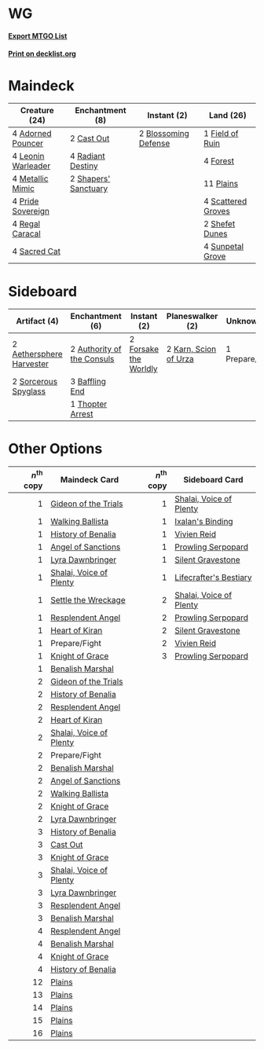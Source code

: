 # WG

#### [Export MTGO List](../collection/WG/WG.txt)
#### [Print on decklist.org](http://decklist.org/?deckmain=4%09Adorned%20Pouncer%0A2%09Blossoming%20Defense%0A2%09Cast%20Out%0A1%09Field%20of%20Ruin%0A4%09Forest%0A4%09Leonin%20Warleader%0A4%09Metallic%20Mimic%0A11%09Plains%0A4%09Pride%20Sovereign%0A4%09Radiant%20Destiny%0A4%09Regal%20Caracal%0A4%09Sacred%20Cat%0A4%09Scattered%20Groves%0A2%09Shapers'%20Sanctuary%0A2%09Shefet%20Dunes%0A4%09Sunpetal%20Grove&deckside=2%09Aethersphere%20Harvester%0A2%09Authority%20of%20the%20Consuls%0A3%09Baffling%20End%0A2%09Forsake%20the%20Worldly%0A2%09Karn,%20Scion%20of%20Urza%0A1%09Prepare/Fight%0A2%09Sorcerous%20Spyglass%0A1%09Thopter%20Arrest)
# Maindeck

|                                        Creature (24)                                        |                                        Enchantment (8)                                        |                                          Instant (2)                                          |                                          Land (26)                                          |
|---------------------------------------------------------------------------------------------|-----------------------------------------------------------------------------------------------|-----------------------------------------------------------------------------------------------|---------------------------------------------------------------------------------------------|
|4 [Adorned Pouncer](http://gatherer.wizards.com/Pages/Card/Details.aspx?multiverseid=430691) |2 [Cast Out](http://gatherer.wizards.com/Pages/Card/Details.aspx?multiverseid=426710)          |2 [Blossoming Defense](http://gatherer.wizards.com/Pages/Card/Details.aspx?multiverseid=417719)|1 [Field of Ruin](http://gatherer.wizards.com/Pages/Card/Details.aspx?multiverseid=435415)   |
|4 [Leonin Warleader](http://gatherer.wizards.com/Pages/Card/Details.aspx?multiverseid=447159)|4 [Radiant Destiny](http://gatherer.wizards.com/Pages/Card/Details.aspx?multiverseid=439675)   |                                                                                               |4 [Forest](http://gatherer.wizards.com/Pages/Card/Details.aspx?multiverseid=439605)          |
|4 [Metallic Mimic](http://gatherer.wizards.com/Pages/Card/Details.aspx?multiverseid=423831)  |2 [Shapers' Sanctuary](http://gatherer.wizards.com/Pages/Card/Details.aspx?multiverseid=435362)|                                                                                               |11 [Plains](http://gatherer.wizards.com/Pages/Card/Details.aspx?multiverseid=439601)         |
|4 [Pride Sovereign](http://gatherer.wizards.com/Pages/Card/Details.aspx?multiverseid=430815) |                                                                                               |                                                                                               |4 [Scattered Groves](http://gatherer.wizards.com/Pages/Card/Details.aspx?multiverseid=426949)|
|4 [Regal Caracal](http://gatherer.wizards.com/Pages/Card/Details.aspx?multiverseid=426726)   |                                                                                               |                                                                                               |2 [Shefet Dunes](http://gatherer.wizards.com/Pages/Card/Details.aspx?multiverseid=430872)    |
|4 [Sacred Cat](http://gatherer.wizards.com/Pages/Card/Details.aspx?multiverseid=426729)      |                                                                                               |                                                                                               |4 [Sunpetal Grove](http://gatherer.wizards.com/Pages/Card/Details.aspx?multiverseid=420946)  |


# Sideboard

|                                           Artifact (4)                                            |                                           Enchantment (6)                                           |                                          Instant (2)                                           |                                        Planeswalker (2)                                        |  Unknown (1)  |
|---------------------------------------------------------------------------------------------------|-----------------------------------------------------------------------------------------------------|------------------------------------------------------------------------------------------------|------------------------------------------------------------------------------------------------|---------------|
|2 [Aethersphere Harvester](http://gatherer.wizards.com/Pages/Card/Details.aspx?multiverseid=423809)|2 [Authority of the Consuls](http://gatherer.wizards.com/Pages/Card/Details.aspx?multiverseid=417578)|2 [Forsake the Worldly](http://gatherer.wizards.com/Pages/Card/Details.aspx?multiverseid=426715)|2 [Karn, Scion of Urza](http://gatherer.wizards.com/Pages/Card/Details.aspx?multiverseid=442889)|1 Prepare/Fight|
|2 [Sorcerous Spyglass](http://gatherer.wizards.com/Pages/Card/Details.aspx?multiverseid=435407)    |3 [Baffling End](http://gatherer.wizards.com/Pages/Card/Details.aspx?multiverseid=439658)            |                                                                                                |                                                                                                |               |
|                                                                                                   |1 [Thopter Arrest](http://gatherer.wizards.com/Pages/Card/Details.aspx?multiverseid=423692)          |                                                                                                |                                                                                                |               |


# Other Options

|*n*<sup>th</sup> copy|                                          Maindeck Card                                           |*n*<sup>th</sup> copy|                                          Sideboard Card                                          |
|--------------------:|--------------------------------------------------------------------------------------------------|--------------------:|--------------------------------------------------------------------------------------------------|
|                    1|[Gideon of the Trials](http://gatherer.wizards.com/Pages/Card/Details.aspx?multiverseid=426716)   |                    1|[Shalai, Voice of Plenty](http://gatherer.wizards.com/Pages/Card/Details.aspx?multiverseid=442923)|
|                    1|[Walking Ballista](http://gatherer.wizards.com/Pages/Card/Details.aspx?multiverseid=423848)       |                    1|[Ixalan's Binding](http://gatherer.wizards.com/Pages/Card/Details.aspx?multiverseid=435168)       |
|                    1|[History of Benalia](http://gatherer.wizards.com/Pages/Card/Details.aspx?multiverseid=442909)     |                    1|[Vivien Reid](http://gatherer.wizards.com/Pages/Card/Details.aspx?multiverseid=447344)            |
|                    1|[Angel of Sanctions](http://gatherer.wizards.com/Pages/Card/Details.aspx?multiverseid=426703)     |                    1|[Prowling Serpopard](http://gatherer.wizards.com/Pages/Card/Details.aspx?multiverseid=426882)     |
|                    1|[Lyra Dawnbringer](http://gatherer.wizards.com/Pages/Card/Details.aspx?multiverseid=442914)       |                    1|[Silent Gravestone](http://gatherer.wizards.com/Pages/Card/Details.aspx?multiverseid=439846)      |
|                    1|[Shalai, Voice of Plenty](http://gatherer.wizards.com/Pages/Card/Details.aspx?multiverseid=442923)|                    1|[Lifecrafter's Bestiary](http://gatherer.wizards.com/Pages/Card/Details.aspx?multiverseid=423829) |
|                    1|[Settle the Wreckage](http://gatherer.wizards.com/Pages/Card/Details.aspx?multiverseid=435186)    |                    2|[Shalai, Voice of Plenty](http://gatherer.wizards.com/Pages/Card/Details.aspx?multiverseid=442923)|
|                    1|[Resplendent Angel](http://gatherer.wizards.com/Pages/Card/Details.aspx?multiverseid=447170)      |                    2|[Prowling Serpopard](http://gatherer.wizards.com/Pages/Card/Details.aspx?multiverseid=426882)     |
|                    1|[Heart of Kiran](http://gatherer.wizards.com/Pages/Card/Details.aspx?multiverseid=423820)         |                    2|[Silent Gravestone](http://gatherer.wizards.com/Pages/Card/Details.aspx?multiverseid=439846)      |
|                    1|Prepare/Fight                                                                                     |                    2|[Vivien Reid](http://gatherer.wizards.com/Pages/Card/Details.aspx?multiverseid=447344)            |
|                    1|[Knight of Grace](http://gatherer.wizards.com/Pages/Card/Details.aspx?multiverseid=442911)        |                    3|[Prowling Serpopard](http://gatherer.wizards.com/Pages/Card/Details.aspx?multiverseid=426882)     |
|                    1|[Benalish Marshal](http://gatherer.wizards.com/Pages/Card/Details.aspx?multiverseid=442894)       |                     |                                                                                                  |
|                    2|[Gideon of the Trials](http://gatherer.wizards.com/Pages/Card/Details.aspx?multiverseid=426716)   |                     |                                                                                                  |
|                    2|[History of Benalia](http://gatherer.wizards.com/Pages/Card/Details.aspx?multiverseid=442909)     |                     |                                                                                                  |
|                    2|[Resplendent Angel](http://gatherer.wizards.com/Pages/Card/Details.aspx?multiverseid=447170)      |                     |                                                                                                  |
|                    2|[Heart of Kiran](http://gatherer.wizards.com/Pages/Card/Details.aspx?multiverseid=423820)         |                     |                                                                                                  |
|                    2|[Shalai, Voice of Plenty](http://gatherer.wizards.com/Pages/Card/Details.aspx?multiverseid=442923)|                     |                                                                                                  |
|                    2|Prepare/Fight                                                                                     |                     |                                                                                                  |
|                    2|[Benalish Marshal](http://gatherer.wizards.com/Pages/Card/Details.aspx?multiverseid=442894)       |                     |                                                                                                  |
|                    2|[Angel of Sanctions](http://gatherer.wizards.com/Pages/Card/Details.aspx?multiverseid=426703)     |                     |                                                                                                  |
|                    2|[Walking Ballista](http://gatherer.wizards.com/Pages/Card/Details.aspx?multiverseid=423848)       |                     |                                                                                                  |
|                    2|[Knight of Grace](http://gatherer.wizards.com/Pages/Card/Details.aspx?multiverseid=442911)        |                     |                                                                                                  |
|                    2|[Lyra Dawnbringer](http://gatherer.wizards.com/Pages/Card/Details.aspx?multiverseid=442914)       |                     |                                                                                                  |
|                    3|[History of Benalia](http://gatherer.wizards.com/Pages/Card/Details.aspx?multiverseid=442909)     |                     |                                                                                                  |
|                    3|[Cast Out](http://gatherer.wizards.com/Pages/Card/Details.aspx?multiverseid=426710)               |                     |                                                                                                  |
|                    3|[Knight of Grace](http://gatherer.wizards.com/Pages/Card/Details.aspx?multiverseid=442911)        |                     |                                                                                                  |
|                    3|[Shalai, Voice of Plenty](http://gatherer.wizards.com/Pages/Card/Details.aspx?multiverseid=442923)|                     |                                                                                                  |
|                    3|[Lyra Dawnbringer](http://gatherer.wizards.com/Pages/Card/Details.aspx?multiverseid=442914)       |                     |                                                                                                  |
|                    3|[Resplendent Angel](http://gatherer.wizards.com/Pages/Card/Details.aspx?multiverseid=447170)      |                     |                                                                                                  |
|                    3|[Benalish Marshal](http://gatherer.wizards.com/Pages/Card/Details.aspx?multiverseid=442894)       |                     |                                                                                                  |
|                    4|[Resplendent Angel](http://gatherer.wizards.com/Pages/Card/Details.aspx?multiverseid=447170)      |                     |                                                                                                  |
|                    4|[Benalish Marshal](http://gatherer.wizards.com/Pages/Card/Details.aspx?multiverseid=442894)       |                     |                                                                                                  |
|                    4|[Knight of Grace](http://gatherer.wizards.com/Pages/Card/Details.aspx?multiverseid=442911)        |                     |                                                                                                  |
|                    4|[History of Benalia](http://gatherer.wizards.com/Pages/Card/Details.aspx?multiverseid=442909)     |                     |                                                                                                  |
|                   12|[Plains](http://gatherer.wizards.com/Pages/Card/Details.aspx?multiverseid=439601)                 |                     |                                                                                                  |
|                   13|[Plains](http://gatherer.wizards.com/Pages/Card/Details.aspx?multiverseid=439601)                 |                     |                                                                                                  |
|                   14|[Plains](http://gatherer.wizards.com/Pages/Card/Details.aspx?multiverseid=439601)                 |                     |                                                                                                  |
|                   15|[Plains](http://gatherer.wizards.com/Pages/Card/Details.aspx?multiverseid=439601)                 |                     |                                                                                                  |
|                   16|[Plains](http://gatherer.wizards.com/Pages/Card/Details.aspx?multiverseid=439601)                 |                     |                                                                                                  |

